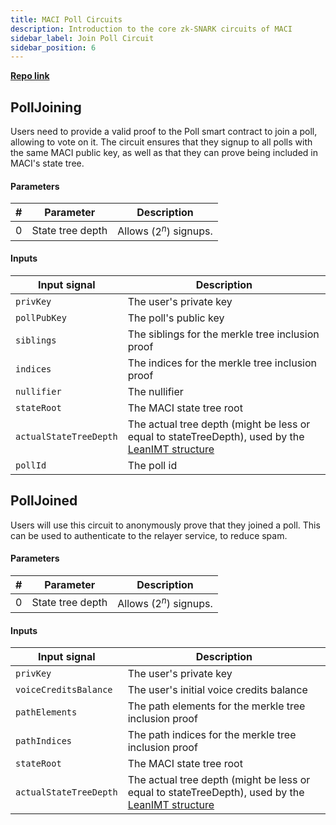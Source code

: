 ```yaml
---
title: MACI Poll Circuits
description: Introduction to the core zk-SNARK circuits of MACI
sidebar_label: Join Poll Circuit
sidebar_position: 6
---
```


[**Repo link**](https://github.com/privacy-scaling-explorations/maci/blob/dev/circuits/circom/voter)

## PollJoining

Users need to provide a valid proof to the Poll smart contract to join a poll, allowing to vote on it. The circuit ensures that they signup to all polls with the same MACI public key, as well as that they can prove being included in MACI's state tree.

#### Parameters

| #   | Parameter        | Description               |
| --- | ---------------- | ------------------------- |
| 0   | State tree depth | Allows $(2^{n})$ signups. |

#### Inputs

| Input signal           | Description                                                                                                                                                                        |
| ---------------------- | ---------------------------------------------------------------------------------------------------------------------------------------------------------------------------------- |
| `privKey`              | The user's private key                                                                                                                                                             |
| `pollPubKey`           | The poll's public key                                                                                                                                                              |
| `siblings`             | The siblings for the merkle tree inclusion proof                                                                                                                                   |
| `indices`              | The indices for the merkle tree inclusion proof                                                                                                                                    |
| `nullifier`            | The nullifier                                                                                                                                                                      |
| `stateRoot`            | The MACI state tree root                                                                                                                                                           |
| `actualStateTreeDepth` | The actual tree depth (might be less or equal to stateTreeDepth), used by the [LeanIMT structure](https://github.com/privacy-scaling-explorations/zk-kit/tree/main/papers/leanimt) |
| `pollId`               | The poll id                                                                                                                                                                        |

## PollJoined

Users will use this circuit to anonymously prove that they joined a poll. This can be used to authenticate to the relayer service, to reduce spam.

#### Parameters

| #   | Parameter        | Description               |
| --- | ---------------- | ------------------------- |
| 0   | State tree depth | Allows $(2^{n})$ signups. |

#### Inputs

| Input signal           | Description                                                                                                                                                                        |
| ---------------------- | ---------------------------------------------------------------------------------------------------------------------------------------------------------------------------------- |
| `privKey`              | The user's private key                                                                                                                                                             |
| `voiceCreditsBalance`  | The user's initial voice credits balance                                                                                                                                           |
| `pathElements`         | The path elements for the merkle tree inclusion proof                                                                                                                              |
| `pathIndices`          | The path indices for the merkle tree inclusion proof                                                                                                                               |
| `stateRoot`            | The MACI state tree root                                                                                                                                                           |
| `actualStateTreeDepth` | The actual tree depth (might be less or equal to stateTreeDepth), used by the [LeanIMT structure](https://github.com/privacy-scaling-explorations/zk-kit/tree/main/papers/leanimt) |
